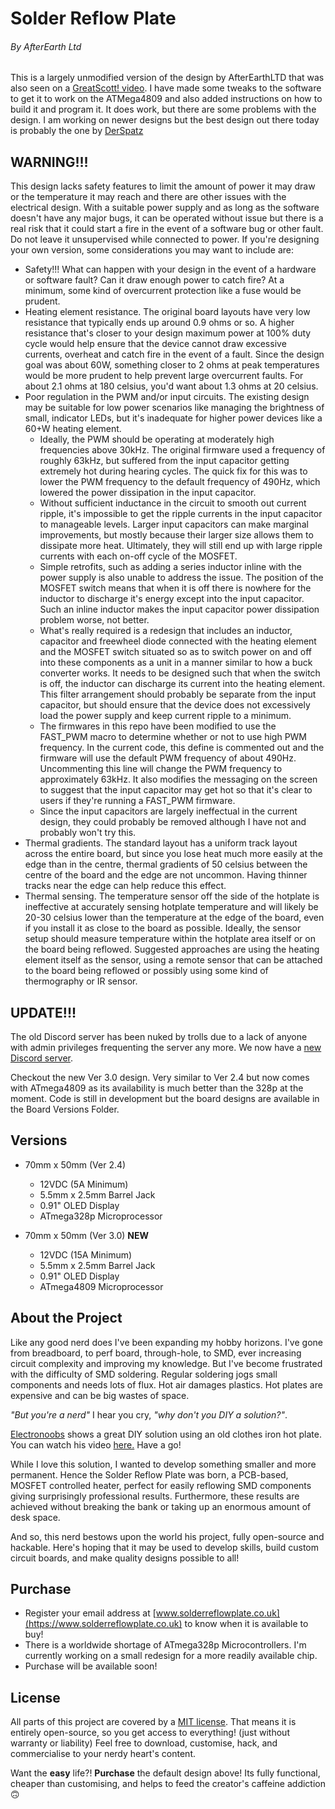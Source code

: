 # **Solder Reflow Plate**

###### By AfterEarth Ltd

This is a largely unmodified version of the design by AfterEarthLTD that was also seen on a [GreatScott! video](https://github.com/DerSpatz/PCB-reflow-solder-heat-plate). I have made some tweaks to the software to get it to work on the ATMega4809 and also added instructions on how to build it and program it. It does work, but there are some problems with the design. I am working on newer designs but the best design out there today is probably the one by [DerSpatz](https://github.com/DerSpatz/PCB-reflow-solder-heat-plate)

## WARNING!!!

This design lacks safety features to limit the amount of power it may draw or the temperature it may reach and there are other issues with the electrical design. With a suitable power supply and as long as the software doesn't have any major bugs, it can be operated without issue but there is a real risk that it could start a fire in the event of a software bug or other fault. Do not leave it unsupervised while connected to power. If you're designing your own version, some considerations you may want to include are:

- Safety!!! What can happen with your design in the event of a hardware or software fault? Can it draw enough power to catch fire? At a minimum, some kind of overcurrent protection like a fuse would be prudent.
- Heating element resistance. The original board layouts have very low resistance that typically ends up around 0.9 ohms or so. A higher resistance that's closer to your design maximum power at 100% duty cycle would help ensure that the device cannot draw excessive currents, overheat and catch fire in the event of a fault. Since the design goal was about 60W, something closer to 2 ohms at peak temperatures would be more prudent to help prevent large overcurrent faults. For about 2.1 ohms at 180 celsius, you'd want about 1.3 ohms at 20 celsius.
- Poor regulation in the PWM and/or input circuits. The existing design may be suitable for low power scenarios like managing the brightness of small, indicator LEDs, but it's inadequate for higher power devices like a 60+W heating element.
  - Ideally, the PWM should be operating at moderately high frequencies above 30kHz. The original firmware used a frequency of roughly 63kHz, but suffered from the input capacitor getting extremely hot during hearing cycles. The quick fix for this was to lower the PWM frequency to the default frequency of 490Hz, which lowered the power dissipation in the input capacitor.
  - Without sufficient inductance in the circuit to smooth out current ripple, it's impossible to get the ripple currents in the input capacitor to manageable levels. Larger input capacitors can make marginal improvements, but mostly because their larger size allows them to dissipate more heat. Ultimately, they will still end up with large ripple currents with each on-off cycle of the MOSFET.
  - Simple retrofits, such as adding a series inductor inline with the power supply is also unable to address the issue. The position of the MOSFET switch means that when it is off there is nowhere for the inductor to discharge it's energy except into the input capacitor. Such an inline inductor makes the input capacitor power dissipation problem worse, not better.
  - What's really required is a redesign that includes an inductor, capacitor and freewheel diode connected with the heating element and the MOSFET switch situated so as to switch power on and off into these components as a unit in a manner similar to how a buck converter works. It needs to be designed such that when the switch is off, the inductor can discharge its current into the heating element. This filter arrangement should probably be separate from the input capacitor, but should ensure that the device does not excessively load the power supply and keep current ripple to a minimum.
  - The firmwares in this repo have been modified to use the FAST_PWM macro to determine whether or not to use high PWM frequency. In the current code, this define is commented out and the firmware will use the default PWM frequency of about 490Hz. Uncommenting this line will change the PWM frequency to approximately 63kHz. It also modifies the messaging on the screen to suggest that the input capacitor may get hot so that it's clear to users if they're running a FAST_PWM firmware.
  - Since the input capacitors are largely ineffectual in the current design, they could probably be removed although I have not and probably won't try this.
- Thermal gradients. The standard layout has a uniform track layout across the entire board, but since you lose heat much more easily at the edge than in the centre, thermal gradients of 50 celsius between the centre of the board and the edge are not uncommon. Having thinner tracks near the edge can help reduce this effect.
- Thermal sensing. The temperature sensor off the side of the hotplate is ineffective at accurately sensing hotplate temperature and will likely be 20-30 celsius lower than the temperature at the edge of the board, even if you install it as close to the board as possible. Ideally, the sensor setup should measure temperature within the hotplate area itself or on the board being reflowed. Suggested approaches are using the heating element itself as the sensor, using a remote sensor that can be attached to the board being reflowed or possibly using some kind of thermography or IR sensor.

## UPDATE!!!

The old Discord server has been nuked by trolls due to a lack of anyone with admin privileges frequenting the server any more. We now have a [new Discord server](https://discord.gg/5wSnbg9q).

Checkout the new Ver 3.0 design. Very similar to Ver 2.4 but now comes with ATmega4809 as its availability is much better than the 328p at the moment. Code is still in development but the board designs are available in the Board Versions Folder.

## Versions

- 70mm x 50mm (Ver 2.4)
  - 12VDC (5A Minimum)
  - 5.5mm x 2.5mm Barrel Jack
  - 0.91" OLED Display
  - ATmega328p Microprocessor

- 70mm x 50mm (Ver 3.0) **NEW**
  - 12VDC (15A Minimum)
  - 5.5mm x 2.5mm Barrel Jack
  - 0.91" OLED Display
  - ATmega4809 Microprocessor

## About the Project

Like any good nerd does I've been expanding my hobby horizons.
I've gone from breadboard, to perf board, through-hole, to SMD, ever increasing circuit complexity and improving my knowledge.
But I've become frustrated with the difficulty of SMD soldering.
Regular soldering jogs small components and needs lots of flux.
Hot air damages plastics.
Hot plates are expensive and can be big wastes of space.

*"But you're a nerd"* I hear you cry, *"why don't you DIY a solution?"*.

[Electronoobs](https://www.youtube.com/channel/UCjiVhIvGmRZixSzupD0sS9Q) shows a great DIY solution using an old clothes iron hot plate.
You can watch his video [here.](https://www.youtube.com/watch?v=C7blZigaaaA)
Have a go!

While I love this solution, I wanted to develop something smaller and more permanent.
Hence the Solder Reflow Plate was born, a PCB-based, MOSFET controlled heater, perfect for easily reflowing SMD components giving surprisingly professional results. Furthermore, these results are achieved without breaking the bank or taking up an enormous amount of desk space.

And so, this nerd bestows upon the world his project, fully open-source and hackable.
Here's hoping that it may be used to develop skills, build custom circuit boards, and make quality designs possible to all!

## Purchase

- Register your email address at [www.solderreflowplate.co.uk](https://www.solderreflowplate.co.uk) to know when it is available to buy!
- There is a worldwide shortage of ATmega328p Microcontrollers. I'm currently working on a small redesign for a more readily available chip.
- Purchase will be available soon!

## License

All parts of this project are covered by a [MIT license](LICENSE).
That means it is entirely open-source, so you get access to everything! (just without warranty or liability)
Feel free to download, customise, hack, and commercialise to your nerdy heart's content.

Want the **easy** life?!
**Purchase** the default design above!
Its fully functional, cheaper than customising, and helps to feed the creator's caffeine addiction 🙃
